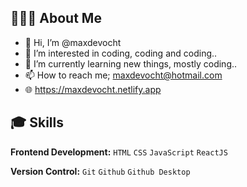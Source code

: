 ## 🙋🏼‍♂️ About Me

- 👋 Hi, I’m @maxdevocht
- 👀 I’m interested in coding, coding and coding..
- 🌱 I’m currently learning new things, mostly coding..
- 📫 How to reach me; maxdevocht@hotmail.com
- 🌐 https://maxdevocht.netlify.app

## 🎓 Skills

**Frontend Development:** `HTML` `CSS` `JavaScript` `ReactJS`
 
**Version Control:** `Git` `Github` `Github Desktop`
